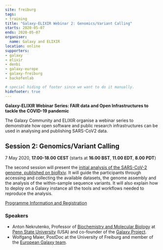 ```yaml
---
site: freiburg
tags:
- training
title: "Galaxy-ELIXIR Webinar 2: Genomics/Variant Calling"
starts: 2020-05-07
ends: 2020-05-07
organiser:
  name: Galaxy and ELIXIR
location: online
supporters:
- galaxy
- elixir
- denbi
- galaxy-europe
- galaxy-freiburg
- backofenlab

# special hiding of footer since we want to do it manually.
hidefooter: true
---
```


**Galaxy-ELIXIR Webinar Series: FAIR data and Open Infrastructures to tackle the COVID-19 pandemic**

The Galaxy Community and ELIXIR organise a webinar series to demonstrate how open software and public research infrastructures can be used in analysing and publishing SARS-CoV2 data.

## Session 2: Genomics/Variant Calling

7 May 2020, **17.00-18.00 CEST** (starts at **16.00 BST**, **11.00 EDT**, **8.00 PDT**)

The second session will present the [initial analysis of the SARS-CoV-2 genome, published on bioRxiv](https://doi.org/10.1101/2020.02.21.959973). It will guide the participants through accessing and collecting the available datasets, the genome assembly and the analysis of the  within-sample sequence variants. It will also explain how to deploy on a Galaxy instance all the tools and workflows needed to reproduce the analysis.

[Programme Information and Registration](https://elixir-europe.org/events/webinar-galaxy-elixir-covid19)

### Speakers

* Anton Nekrutenko, Professor of [Biochemistry and Molecular Biology](http://bmb.psu.edu/) at [Penn State University](http://psu.edu/) (USA) and co-founder of the [Galaxy Project](http://galaxyproject.org/).
* Wolfgang Maier, PostDoc at the University of Freiburg and member of the [European Galaxy team](https://usegalaxy-eu.github.io/freiburg/people).
